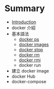 # Summary

* [Introduction](README.md)
* docker 介紹
* 基本語法
   * [docker ps](basic/docker-ps.md)
   * [docker images](docker_images.md)
   * [docker stop](docker_stop.md)
   * [docker rm](docker_rm.md)
   * [docker rmi](docker_rmi.md)
   * docker run
* 建立 docker image
* docker Hub
* docker-compose

